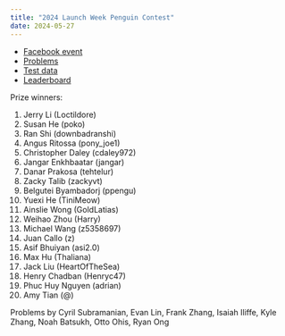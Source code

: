 ```yaml
---
title: "2024 Launch Week Penguin Contest"
date: 2024-05-27
---
```


- [Facebook event](https://www.facebook.com/events/811428290922172)
- [Problems](problems.pdf)
- [Test data](test_data.zip)
- [Leaderboard](leaderboard)

Prize winners:

1. Jerry Li (Loctildore)
1. Susan He (poko)
1. Ran Shi (downbadranshi)
1. Angus Ritossa (pony_joe1)
1. Christopher Daley (cdaley972)
1. Jangar Enkhbaatar (jangar)
1. Danar Prakosa (tehtelur)
1. Zacky Talib (zackyvt)
1. Belgutei Byambadorj (ppengu)
1. Yuexi He (TiniMeow)
1. Ainslie Wong (GoldLatias)
1. Weihao Zhou (Harry)
1. Michael Wang (z5358697)
1. Juan Callo (z)
1. Asif Bhuiyan (asi2.0)
1. Max Hu (Thaliana)
1. Jack Liu (HeartOfTheSea)
1. Henry Chadban (Henryc47)
1. Phuc Huy Nguyen (adrian)
1. Amy Tian (@)

Problems by Cyril Subramanian, Evan Lin, Frank Zhang, Isaiah Iliffe, Kyle Zhang, Noah Batsukh, Otto Ohis, Ryan Ong